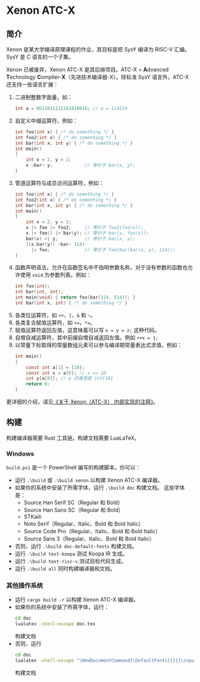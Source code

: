 # Xenon ATC-X

## 简介

Xenon 是某大学编译原理课程的作业，其目标是把 SysY 编译为 RISC-V 汇编。SysY 是 C 语言的一个子集。

Xenon 已被废弃，Xenon ATC-X 是其后继项目。ATC-X = **A**dvanced **T**echnology **C**omplier-**X**（先进技术编译器-X）。除标准 SysY 语言外，ATC-X 还支持一些语言扩展：

1. 二进制整数字面量，如：
    ```c
    int a = 0b11011111101010010; // a = 114514
    ```
2. 自定义中缀运算符，例如：
    ```c
    int foo(int x) { /* do something */ }
    int foo2(int x) { /* do something */ }
    int bar(int x, int y) { /* do something */ }
    int main()
    {
        int x = 2, y = 2;
        x ~bar~ y;            // 等价于 bar(x, y);
    }
    ```
3. 管道运算符与成员访问运算符，例如：
    ```c
    int foo(int x) { /* do something */ }
    int foo2(int x) { /* do something */ }
    int bar(int x, int y) { /* do something */ }
    int main()
    {
        int x = 2, y = 2;
        x |> foo |> foo2;     // 等价于 foo2(foo(x));
        x |> foo() |> bar(y); // 等价于 bar(y, foo(x));
        bar(x) <| y;          // 等价于 bar(x, y);
        ((x.bar(y)) ~bar~ 114)
          |> foo;             // 等价于 foo(bar(bar(x, y), 114));
    }
    ```
4. 函数声明语法，允许在函数签名中不指明参数名称，对于没有参数的函数也允许使用 `void` 为参数列表。例如：
    ```c
    int foo(int);
    int bar(int, int);
    int main(void) { return foo(bar(114, 514)); }
    int bar(int x, int) { /* do something */ }
    ```
5. 各类位运算符，如 `<<`、`|`、`&` 和 `~`。
6. 各类复合赋值运算符，如 `+=`，`*=`。
7. 赋值运算符返回左值，这意味着可以写 `x = y = z;` 这种代码。
8. 自增自减运算符，其中前缀自增自减返回左值。例如 `++x = 1;`
9. 以常量下标取得的常量数组元素可以参与编译期常量表达式求值，例如：
    ```c
    int main()
    {
        const int a[1] = {10};
        const int x = a[0]; // x == 10
        int y[a[0]]; // y 的类型是 int[10]
        return 0;
    }
    ```

更详细的介绍，请见[《关于 Xenon（ATC-X） 内部实现的注释》](doc/xenon.tex)。

## 构建

构建编译器需要 Rust 工具链。构建文档需要 LuaLaTeX。

### Windows

`build.ps1` 是一个 PowerShell 编写的构建脚本。你可以：

- 运行 `.\build` 或 `.\build xenon` 以构建 Xenon ATC-X 编译器。
- 如果你的系统中安装了所需字体，运行 `.\build doc` 构建文档。
    这些字体是：
    - Source Han Serif SC（Regular 和 Bold）
    - Source Han Sans SC（Regular 和 Bold）
    - STKaiti
    - Noto Serif（Regular、Italic、Bold 和 Bold Italic）
    - Source Code Pro（Regular、Italic、Bold 和 Bold Italic）
    - Source Sans 3（Regular、Italic、Bold 和 Bold Italic）
- 否则，运行 `.\build doc-default-fonts` 构建文档。
- 运行 `.\build test-koopa` 测试 Koopa IR 生成。
- 运行 `.\build test-risc-v` 测试目标代码生成。
- 运行 `.\build all` 同时构建编译器和文档。

### 其他操作系统

- 运行 `cargo build -r` 以构建 Xenon ATC-X 编译器。
- 如果你的系统中安装了所需字体，运行：
    ```bash
    cd doc
    lualatex -shell-escape doc.tex
    ```
    构建文档
- 否则，运行
    ```bash
    cd doc
    lualatex -shell-escape "\NewDocumentCommand{\DefaultFonts}{}{}\input{doc.tex}"
    ```
    构建文档
